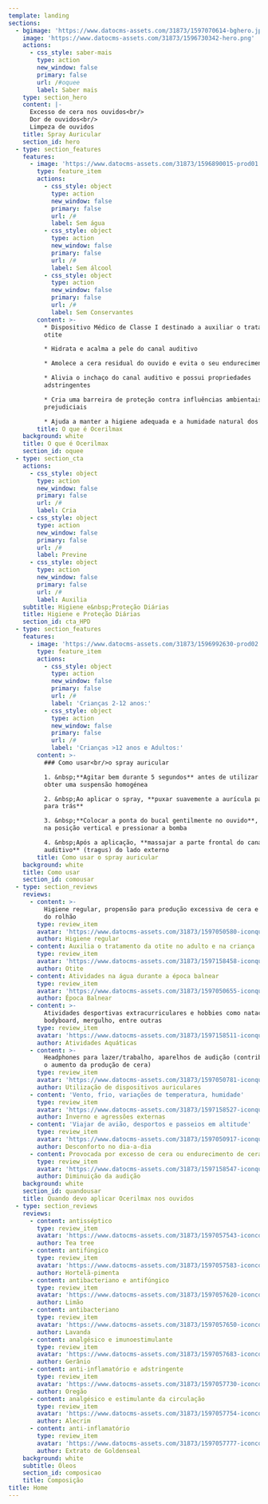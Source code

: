 ```yaml
---
template: landing
sections:
  - bgimage: 'https://www.datocms-assets.com/31873/1597070614-bghero.jpg'
    image: 'https://www.datocms-assets.com/31873/1596730342-hero.png'
    actions:
      - css_style: saber-mais
        type: action
        new_window: false
        primary: false
        url: /#oquee
        label: Saber mais
    type: section_hero
    content: |-
      Excesso de cera nos ouvidos<br/>
      Dor de ouvidos<br/>
      Limpeza de ouvidos
    title: Spray Auricular
    section_id: hero
  - type: section_features
    features:
      - image: 'https://www.datocms-assets.com/31873/1596890015-prod01.png'
        type: feature_item
        actions:
          - css_style: object
            type: action
            new_window: false
            primary: false
            url: /#
            label: Sem água
          - css_style: object
            type: action
            new_window: false
            primary: false
            url: /#
            label: Sem álcool
          - css_style: object
            type: action
            new_window: false
            primary: false
            url: /#
            label: Sem Conservantes
        content: >-
          * Dispositivo Médico de Classe I destinado a auxiliar o tratamento da
          otite

          * Hidrata e acalma a pele do canal auditivo 

          * Amolece a cera residual do ouvido e evita o seu endurecimento

          * Alivia o inchaço do canal auditivo e possui propriedades
          adstringentes

          * Cria uma barreira de proteção contra influências ambientais
          prejudiciais

          * Ajuda a manter a higiene adequada e a humidade natural dos ouvidos
        title: O que é Ocerilmax
    background: white
    title: O que é Ocerilmax
    section_id: oquee
  - type: section_cta
    actions:
      - css_style: object
        type: action
        new_window: false
        primary: false
        url: /#
        label: Cria
      - css_style: object
        type: action
        new_window: false
        primary: false
        url: /#
        label: Previne
      - css_style: object
        type: action
        new_window: false
        primary: false
        url: /#
        label: Auxilia
    subtitle: Higiene e&nbsp;Proteção Diárias
    title: Higiene e Proteção Diárias
    section_id: cta_HPD
  - type: section_features
    features:
      - image: 'https://www.datocms-assets.com/31873/1596992630-prod02.png'
        type: feature_item
        actions:
          - css_style: object
            type: action
            new_window: false
            primary: false
            url: /#
            label: 'Crianças 2-12 anos:'
          - css_style: object
            type: action
            new_window: false
            primary: false
            url: /#
            label: 'Crianças >12 anos e Adultos:'
        content: >-
          ### Como usar<br/>o spray auricular

          1. &nbsp;**Agitar bem durante 5 segundos** antes de utilizar a fim de
          obter uma suspensão homogénea

          2. &nbsp;Ao aplicar o spray, **puxar suavemente a aurícula para cima e
          para trás**

          3. &nbsp;**Colocar a ponta do bucal gentilmente no ouvido**, segurar
          na posição vertical e pressionar a bomba

          4. &nbsp;Após a aplicação, **massajar a parte frontal do canal
          auditivo** (tragus) do lado externo
        title: Como usar o spray auricular
    background: white
    title: Como usar
    section_id: comousar
  - type: section_reviews
    reviews:
      - content: >-
          Higiene regular, propensão para produção excessiva de cera e formação
          do rolhão
        type: review_item
        avatar: 'https://www.datocms-assets.com/31873/1597050580-iconquandousar01.png'
        author: Higiene regular
      - content: Auxilia o tratamento da otite no adulto e na criança
        type: review_item
        avatar: 'https://www.datocms-assets.com/31873/1597158458-iconquandousar02.png'
        author: Otite
      - content: Atividades na água durante a época balnear
        type: review_item
        avatar: 'https://www.datocms-assets.com/31873/1597050655-iconquandousar03.png'
        author: Época Balnear
      - content: >-
          Atividades desportivas extracurriculares e hobbies como natação, surf,
          bodyboard, mergulho, entre outras
        type: review_item
        avatar: 'https://www.datocms-assets.com/31873/1597158511-iconquandousar04.png'
        author: Atividades Aquáticas
      - content: >-
          Headphones para lazer/trabalho, aparelhos de audição (contribuem para
          o aumento da produção de cera)
        type: review_item
        avatar: 'https://www.datocms-assets.com/31873/1597050781-iconquandousar05.png'
        author: Utilização de dispositivos auriculares
      - content: 'Vento, frio, variações de temperatura, humidade'
        type: review_item
        avatar: 'https://www.datocms-assets.com/31873/1597158527-iconquandousar06.png'
        author: Inverno e agressões externas
      - content: 'Viajar de avião, desportos e passeios em altitude'
        type: review_item
        avatar: 'https://www.datocms-assets.com/31873/1597050917-iconquandousar07.png'
        author: Desconforto no dia-a-dia
      - content: Provocada por excesso de cera ou endurecimento de cera
        type: review_item
        avatar: 'https://www.datocms-assets.com/31873/1597158547-iconquandousar08.png'
        author: Diminuição da audição
    background: white
    section_id: quandousar
    title: Quando devo aplicar Ocerilmax nos ouvidos
  - type: section_reviews
    reviews:
      - content: antisséptico
        type: review_item
        avatar: 'https://www.datocms-assets.com/31873/1597057543-iconcomposicao01.png'
        author: Tea tree
      - content: antifúngico
        type: review_item
        avatar: 'https://www.datocms-assets.com/31873/1597057583-iconcomposicao02.png'
        author: Hortelã-pimenta
      - content: antibacteriano e antifúngico
        type: review_item
        avatar: 'https://www.datocms-assets.com/31873/1597057620-iconcomposicao03.png'
        author: Limão
      - content: antibacteriano
        type: review_item
        avatar: 'https://www.datocms-assets.com/31873/1597057650-iconcomposicao04.png'
        author: Lavanda
      - content: analgésico e imunoestimulante
        type: review_item
        avatar: 'https://www.datocms-assets.com/31873/1597057683-iconcomposicao05.png'
        author: Gerânio
      - content: anti-inflamatório e adstringente
        type: review_item
        avatar: 'https://www.datocms-assets.com/31873/1597057730-iconcomposicao06.png'
        author: Oregão
      - content: analgésico e estimulante da circulação
        type: review_item
        avatar: 'https://www.datocms-assets.com/31873/1597057754-iconcomposicao07.png'
        author: Alecrim
      - content: anti-inflamatório
        type: review_item
        avatar: 'https://www.datocms-assets.com/31873/1597057777-iconcomposicao08.png'
        author: Extrato de Goldenseal
    background: white
    subtitle: Óleos
    section_id: composicao
    title: Composição
title: Home
---
```

